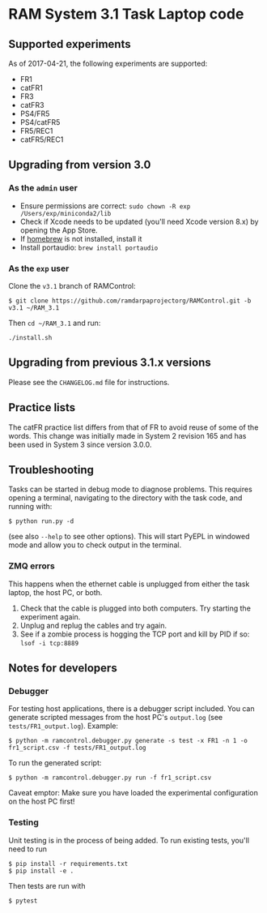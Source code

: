 # RAM System 3.1 Task Laptop code

## Supported experiments

As of 2017-04-21, the following experiments are supported:

* FR1
* catFR1
* FR3
* catFR3
* PS4/FR5
* PS4/catFR5
* FR5/REC1
* catFR5/REC1

## Upgrading from version 3.0

### As the `admin` user

* Ensure permissions are correct: `sudo chown -R exp /Users/exp/miniconda2/lib`
* Check if Xcode needs to be updated (you'll need Xcode version 8.x) by opening
  the App Store.
* If [homebrew](https://brew.sh/) is not installed, install it
* Install portaudio: `brew install portaudio`

### As the `exp` user

Clone the `v3.1` branch of RAMControl:

```
$ git clone https://github.com/ramdarpaprojectorg/RAMControl.git -b v3.1 ~/RAM_3.1
```

Then `cd ~/RAM_3.1` and run:

```
./install.sh
```

## Upgrading from previous 3.1.x versions

Please see the `CHANGELOG.md` file for instructions.

## Practice lists

The catFR practice list differs from that of FR to avoid reuse of some of the
words. This change was initially made in System 2 revision 165 and has been used
in System 3 since version 3.0.0.

## Troubleshooting

Tasks can be started in debug mode to diagnose problems. This requires opening
a terminal, navigating to the directory with the task code, and running with:

```
$ python run.py -d
```

(see also `--help` to see other options). This will start PyEPL in windowed
mode and allow you to check output in the terminal.

### ZMQ errors

This happens when the ethernet cable is unplugged from either the task laptop,
the host PC, or both.

1. Check that the cable is plugged into both computers. Try starting the
   experiment again.
2. Unplug and replug the cables and try again.
3. See if a zombie process is hogging the TCP port and kill by PID if so:
   `lsof -i tcp:8889`

## Notes for developers

### Debugger

For testing host applications, there is a debugger script included. You can
generate scripted messages from the host PC's `output.log`
(see `tests/FR1_output.log`). Example:

```
$ python -m ramcontrol.debugger.py generate -s test -x FR1 -n 1 -o fr1_script.csv -f tests/FR1_output.log
```

To run the generated script:

```
$ python -m ramcontrol.debugger.py run -f fr1_script.csv
```

Caveat emptor: Make sure you have loaded the experimental configuration on the
host PC first!

### Testing

Unit testing is in the process of being added. To run existing tests, you'll
need to run

```
$ pip install -r requirements.txt
$ pip install -e .
```

Then tests are run with

```
$ pytest
```
